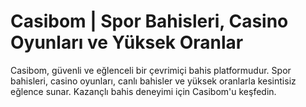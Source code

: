# Casibom | Spor Bahisleri, Casino Oyunları ve Yüksek Oranlar
Casibom, güvenli ve eğlenceli bir çevrimiçi bahis platformudur. Spor bahisleri, casino oyunları, canlı bahisler ve yüksek oranlarla kesintisiz eğlence sunar. Kazançlı bahis deneyimi için Casibom'u keşfedin.
